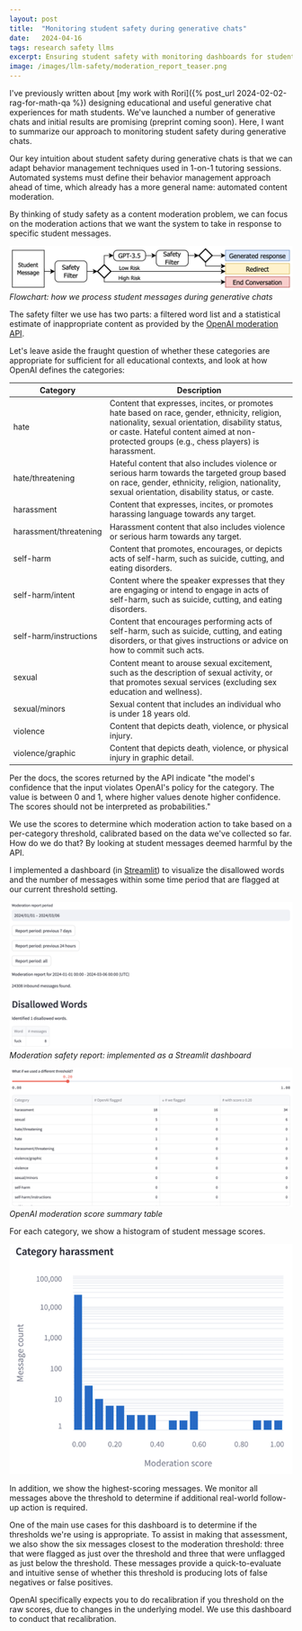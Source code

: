 ```yaml
---
layout: post
title:  "Monitoring student safety during generative chats"
date:   2024-04-16
tags: research safety llms
excerpt: Ensuring student safety with monitoring dashboards for students' LLM chats.
image: /images/llm-safety/moderation_report_teaser.png
---
```


I've previously written about [my work with Rori]({% post_url 2024-02-02-rag-for-math-qa %}) designing educational and useful generative chat experiences for math students. We've launched a number of generative chats and initial results are promising (preprint coming soon). Here, I want to summarize our approach to monitoring student safety during generative chats.

Our key intuition about student safety during generative chats is that we can adapt behavior management techniques used in 1-on-1 tutoring sessions. Automated systems must define their behavior management approach ahead of time, which already has a more general name: automated content moderation.

By thinking of study safety as a content moderation problem, we can focus on the moderation actions that we want the system to take in response to specific student messages.

![](/images/llm-safety/moderation_flow_diagram.png)
*Flowchart: how we process student messages during generative chats*

The safety filter we use has two parts: a filtered word list and a statistical estimate of inappropriate content as provided by the [OpenAI moderation API](https://platform.openai.com/docs/guides/moderation).

Let's leave aside the fraught question of whether these categories are appropriate for sufficient for all educational contexts, and look at how OpenAI defines the categories:

| Category               | Description                                                                                                                     |
|------------------------|---------------------------------------------------------------------------------------------------------------------------------|
| hate                   | Content that expresses, incites, or promotes hate based on race, gender, ethnicity, religion, nationality, sexual orientation, disability status, or caste. Hateful content aimed at non-protected groups (e.g., chess players) is harassment.                    |
| hate/threatening       | Hateful content that also includes violence or serious harm towards the targeted group based on race, gender, ethnicity, religion, nationality, sexual orientation, disability status, or caste.                                                                   |
| harassment             | Content that expresses, incites, or promotes harassing language towards any target.                                             |
| harassment/threatening | Harassment content that also includes violence or serious harm towards any target.                                               |
| self-harm              | Content that promotes, encourages, or depicts acts of self-harm, such as suicide, cutting, and eating disorders.                 |
| self-harm/intent       | Content where the speaker expresses that they are engaging or intend to engage in acts of self-harm, such as suicide, cutting, and eating disorders.                                                                                                           |
| self-harm/instructions | Content that encourages performing acts of self-harm, such as suicide, cutting, and eating disorders, or that gives instructions or advice on how to commit such acts.                                                                                           |
| sexual                 | Content meant to arouse sexual excitement, such as the description of sexual activity, or that promotes sexual services (excluding sex education and wellness).                                                                                                    |
| sexual/minors          | Sexual content that includes an individual who is under 18 years old.                                                           |
| violence               | Content that depicts death, violence, or physical injury.                                                                       |
| violence/graphic       | Content that depicts death, violence, or physical injury in graphic detail.                                                     |

Per the docs, the scores returned by the API indicate "the model's confidence that the input violates OpenAI's policy for the category. The value is between 0 and 1, where higher values denote higher confidence. The scores should not be interpreted as probabilities."

We use the scores to determine which moderation action to take based on a per-category threshold, calibrated based on the data we've collected so far. How do we do that? By looking at student messages deemed harmful by the API.

I implemented a dashboard (in [Streamlit](https://streamlit.io/)) to visualize the disallowed words and the number of messages within some time period that are flagged at our current threshold setting.

![](/images/llm-safety/moderation_report_header.png)
*Moderation safety report: implemented as a Streamlit dashboard*


![](/images/llm-safety/moderation_report_openai_score_summary.png)
*OpenAI moderation score summary table*


For each category, we show a histogram of student message scores.

![](/images/llm-safety/moderation_report_harassment_histogram.png)

In addition, we show the highest-scoring messages. We monitor all messages above the threshold to determine if additional real-world follow-up action is required.

One of the main use cases for this dashboard is to determine if the thresholds we're using is appropriate.
To assist in making that assessment, we also show the six messages closest to the moderation threshold: three that were flagged as just over the threshold and three that were unflagged as just below the threshold.
These messages provide a quick-to-evaluate and intuitive sense of whether this threshold is producing lots of false negatives or false positives. 

OpenAI specifically expects you to do recalibration if you threshold on the raw scores, due to changes in the underlying model. We use this dashboard to conduct that recalibration.
